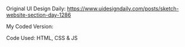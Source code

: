 Original UI Design Daily: https://www.uidesigndaily.com/posts/sketch-website-section-day-1286

My Coded Version: 

Code Used: HTML, CSS & JS

